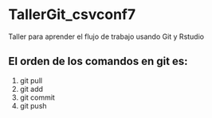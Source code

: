 # TallerGit_csvconf7
Taller para aprender el flujo de trabajo usando Git y Rstudio

## El orden de los comandos en git es:
1. git pull
2. git add
3. git commit
4. git push

